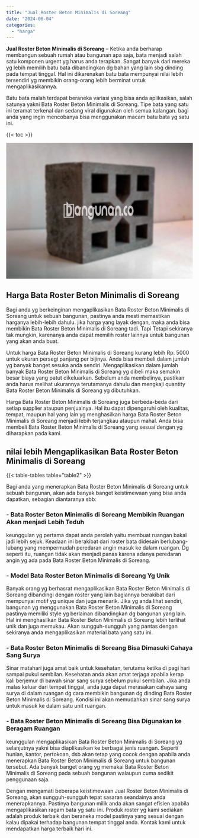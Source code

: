 ```yaml
---
title: "Jual Roster Beton Minimalis di Soreang"
date: "2024-06-04"
categories: 
  - "harga"
---
```


**Jual Roster Beton Minimalis di Soreang** – Ketika anda berharap membangun sebuah rumah atau bangunan apa saja, bata menjadi salah satu komponen urgent yg harus anda terapkan. Sangat banyak dari mereka yg lebih memilih batu bata dibandingkan dg bahan yang lain sbg dinding pada tempat tinggal. Hal ini dikarenakan batu bata mempunyai nilai lebih tersendiri yg membikin orang-orang lebih berminat untuk mengaplikasikannya.

Batu bata malah terdapat beraneka variasi yang bisa anda aplikasikan, salah satunya yakni Bata Roster Beton Minimalis di Soreang. Tipe bata yang satu ini teramat terkenal dan sedang viral digunakan oleh semua kalangan. bagi anda yang ingin mencobanya bisa menggunakan macam batu bata yg satu ini.

{{< toc >}}

![Jual Roster Beton Minimalis di Soreang](/images/bata-roster-minimalis-18.png)

## Harga Bata Roster Beton Minimalis di Soreang

Bagi anda yg berkeinginan mengaplikasikan Bata Roster Beton Minimalis di Soreang untuk sebuah bangunan, pastinya anda mesti memastikan harganya lebih-lebih dahulu. jika harga yang layak dengan, maka anda bisa membikin Bata Roster Beton Minimalis di Soreang tadi. Tapi Tetapi sekiranya tak mungkin, karenanya anda dapat memilih roster lainnya untuk bangunan yang akan anda buat.

Untuk harga Bata Roster Beton Minimalis di Soreang kurang lebih Rp. 5000 untuk ukuran persegi panjang per bijinya. Anda bisa membeli dalam jumlah yg banyak banget sesuka anda sendiri. Mengaplikasikan dalam jumlah banyak Bata Roster Beton Minimalis di Soreang yg dibeli maka semakin besar biaya yang patut dikeluarkan. Sebelum anda membelinya, pastikan anda harus melihat ukurannya terutamanya dahulu dan mengkaji quantity Bata Roster Beton Minimalis di Soreang yg dibutuhkan.

Harga Bata Roster Beton Minimalis di Soreang juga berbeda-beda dari setiap supplier ataupun penjualnya. Hal itu dapat dipengaruhi oleh kualitas, tempat, maupun hal yang lain yg menghasilkan harga Bata Roster Beton Minimalis di Soreang menjadi lebih terjangkau ataupun mahal. Anda bisa membeli Bata Roster Beton Minimalis di Soreang yang sesuai dengan yg diharapkan pada kami.

## nilai lebih Mengaplikasikan Bata Roster Beton Minimalis di Soreang

{{< table-tables table="table2" >}}

Bagi anda yang menerapkan Bata Roster Beton Minimalis di Soreang untuk sebuah bangunan, akan ada banyak banget keistimewaan yang bisa anda dapatkan, sebagian diantaranya sbb:

### \- Bata Roster Beton Minimalis di Soreang Membikin Ruangan Akan menjadi Lebih Teduh

keunggulan yg pertama dapat anda peroleh yaitu membuat ruangan bakal jadi lebih sejuk. Keadaan ini berakibat dari roster bata didesain berlubang-lubang yang mempermudah peredaran angin masuk ke dalam ruangan. Dg seperti itu, ruangan tidak akan menjadi panas karena adanya peredaran angin yg ada pada Bata Roster Beton Minimalis di Soreang.

### \- Model Bata Roster Beton Minimalis di Soreang Yg Unik

Banyak orang yg berhasrat mengaplikasikan Bata Roster Beton Minimalis di Soreang dibandingi dengan roster yang lain bagiannya berakibat dari mempunyai motif yg unique dan juga menarik. Jika yg anda lihat sendiri, bangunan yg menggunakan Bata Roster Beton Minimalis di Soreang pastinya memiliki style yg berlainan dibandingkan dg bangunan yang lain. Hal ini menghasilkan Bata Roster Beton Minimalis di Soreang lebih terlihat unik dan juga memukau. Akan sungguh-sungguh yang pantas dengan sekiranya anda mengaplikasikan material bata yang satu ini.

### \- Bata Roster Beton Minimalis di Soreang Bisa Dimasuki Cahaya Sang Surya

Sinar matahari juga amat baik untuk kesehatan, terutama ketika di pagi hari sampai pukul sembilan. Kesehatan anda akan amat terjaga apabila kerap kali berjemur di bawah sinar sang surya sebelum pukul sembilan. Jika anda malas keluar dari tempat tinggal, anda juga dapat merasakan cahaya sang surya di dalam ruangan dg cara membikin bangunan dg dinding Bata Roster Beton Minimalis di Soreang. Kondisi ini akan memudahkan sinar sang surya untuk masuk ke dalam satu unit ruangan.

### \- Bata Roster Beton Minimalis di Soreang Bisa Digunakan ke Beragam Ruangan

keunggulan mengaplikasikan Bata Roster Beton Minimalis di Soreang yg selanjutnya yakni bisa diaplikasikan ke berbagai jenis ruangan. Seperti hunian, kantor, pertokoan, dsb akan tetap yang cocok dengan apabila anda menerapkan Bata Roster Beton Minimalis di Soreang untuk bangunan tersebut. Ada banyak banget orang yg memakai Bata Roster Beton Minimalis di Soreang pada sebuah bangunan walaupun cuma sedikit penggunaan saja.

Dengan mengamati beberapa keistimewaan Jual Roster Beton Minimalis di Soreang, akan sungguh-sungguh tepat sasaran seandainya anda menerapkannya. Pastinya bangunan milik anda akan sangat efisien apabila mengaplikasikan ragam bata yg satu ini. Produk roster yg kami sediakan adalah produk terbaik dan beraneka model pastinya yang sesuai dengan kalau dipakai terhadap bangunan tempat tinggal anda. Kontak kami untuk mendapatkan harga terbaik hari ini.
